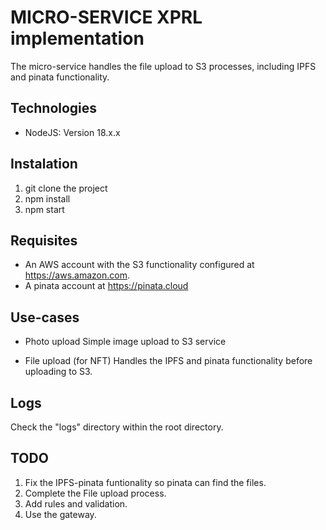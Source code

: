 # MICRO-SERVICE XPRL implementation

The micro-service handles the file upload to S3 processes, including IPFS and pinata functionality.

## Technologies

* NodeJS: Version 18.x.x

## Instalation

1. git clone the project
2. npm install
3. npm start

## Requisites

* An AWS account with the S3 functionality configured at <https://aws.amazon.com>.
* A pinata account at <https://pinata.cloud>

## Use-cases

* Photo upload
  Simple image upload to S3 service

* File upload (for NFT)
  Handles the IPFS and pinata functionality before uploading to S3.

## Logs

Check the "logs" directory within the root directory.

## TODO

1. Fix the IPFS-pinata funtionality so pinata can find the files.
2. Complete the File upload process.
3. Add rules and validation.
4. Use the gateway.

